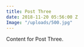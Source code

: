 ```yaml
---
title: Post Three
date: 2018-11-20 05:56:00 Z
Image: "/uploads/500.jpg"
---
```


Content for Post Three.